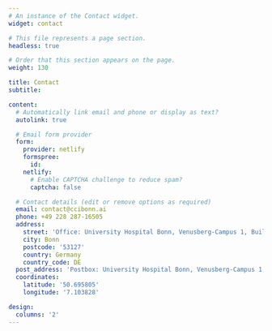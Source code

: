```yaml
---
# An instance of the Contact widget.
widget: contact

# This file represents a page section.
headless: true

# Order that this section appears on the page.
weight: 130

title: Contact
subtitle:

content:
  # Automatically link email and phone or display as text?
  autolink: true

  # Email form provider
  form:
    provider: netlify
    formspree:
      id:
    netlify:
      # Enable CAPTCHA challenge to reduce spam?
      captcha: false

  # Contact details (edit or remove options as required)
  email: contact@ccibonn.ai
  phone: +49 228 287-16505
  address:
    street: 'Office: University Hospital Bonn, Venusberg-Campus 1, Building C91' 
    city: Bonn
    postcode: '53127'
    country: Germany
    country_code: DE
  post_address: 'Postbox: University Hospital Bonn, Venusberg-Campus 1, Building C81, 53127, Bonn, Germany'
  coordinates:
    latitude: '50.695805'
    longitude: '7.103828'

design:
  columns: '2'
---
```

